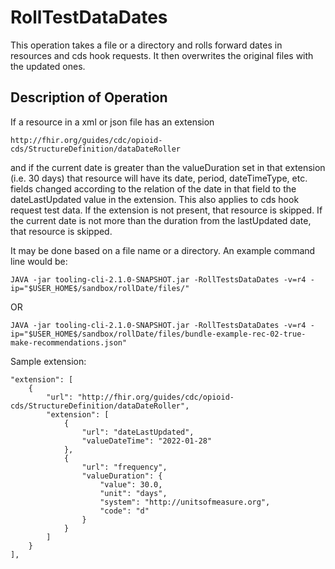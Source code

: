 # RollTestDataDates

This operation takes a file or a directory and rolls forward dates in resources and cds hook requests. It then overwrites the original files with the updated ones.
## Description of Operation
If a resource in a xml or json file has an extension

    http://fhir.org/guides/cdc/opioid-cds/StructureDefinition/dataDateRoller 
and if the current date is greater than the valueDuration set in that extension (i.e. 30 days) that resource will have its date, period, dateTimeType, etc. fields changed according to the relation of the date in that field to the dateLastUpdated value in the extension. This also applies to cds hook request test data. If the extension is not present, that resource is skipped. If the current date is not more than the duration from the lastUpdated date, that resource is skipped.

It may be done based on a file name or a directory.
An example command line would be:

    JAVA -jar tooling-cli-2.1.0-SNAPSHOT.jar -RollTestsDataDates -v=r4 -ip="$USER_HOME$/sandbox/rollDate/files/"
OR

    JAVA -jar tooling-cli-2.1.0-SNAPSHOT.jar -RollTestsDataDates -v=r4 -ip="$USER_HOME$/sandbox/rollDate/files/bundle-example-rec-02-true-make-recommendations.json"


Sample extension:
    
    "extension": [
        {
            "url": "http://fhir.org/guides/cdc/opioid-cds/StructureDefinition/dataDateRoller",
            "extension": [
                {
                    "url": "dateLastUpdated",
                    "valueDateTime": "2022-01-28"
                },
                {
                    "url": "frequency",
                    "valueDuration": {
                        "value": 30.0,
                        "unit": "days",
                        "system": "http://unitsofmeasure.org",
                        "code": "d"
                    }
                }
            ]
        }
    ],
